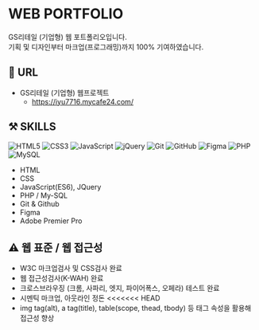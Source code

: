 # WEB PORTFOLIO

GS리테일 (기업형) 웹 포트폴리오입니다.  
기획 및 디자인부터 마크업(프로그래밍)까지 100% 기여하였습니다.

## 🔗 URL

* GS리테일 (기업형) 웹프로젝트
    + https://iyu7716.mycafe24.com/


## ⚒️ SKILLS
![HTML5](https://img.shields.io/badge/HTML5-E34F26?style=for-the-badge&logo=html5&logoColor=white)
![CSS3](https://img.shields.io/badge/CSS3-1572B6?style=for-the-badge&logo=css3&logoColor=white)
![JavaScript](https://img.shields.io/badge/JavaScript-F7DF1E?style=for-the-badge&logo=javascript&logoColor=black)
![jQuery](https://img.shields.io/badge/jQuery-0769AD?style=for-the-badge&logo=jquery&logoColor=white)
![Git](https://img.shields.io/badge/Git-F05032?style=for-the-badge&logo=git&logoColor=white)
![GitHub](https://img.shields.io/badge/GitHub-181717?style=for-the-badge&logo=github&logoColor=white)
![Figma](https://img.shields.io/badge/Figma-F24E1E?style=for-the-badge&logo=figma&logoColor=white)
![PHP](https://img.shields.io/badge/PHP-777BB4?style=for-the-badge&logo=php&logoColor=white)
![MySQL](https://img.shields.io/badge/MySQL-4479A1?style=for-the-badge&logo=mysql&logoColor=white)

- HTML
- CSS
- JavaScript(ES6), JQuery 
- PHP / My-SQL
- Git & Github
- Figma
- Adobe Premier Pro

## ⚠️ 웹 표준 / 웹 접근성
- W3C 마크업검사 및 CSS검사 완료
- 웹 접근성검사(K-WAH) 완료
- 크로스브라우징 (크롬, 사파리, 엣지, 파이어폭스, 오페라) 테스트 완료
- 시멘틱 마크업, 아웃라인 정돈
<<<<<<< HEAD
- img tag(alt), a tag(title), table(scope, thead, tbody) 등 태그 속성을 활용해 접근성 향상
